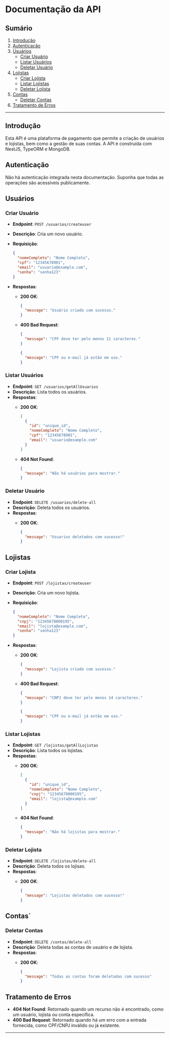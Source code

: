 # Documentação da API

## Sumário

1. [Introdução](#introdução)
2. [Autenticação](#autenticação)
3. [Usuários](#usuários)
   - [Criar Usuário](#criar-usuário)
   - [Listar Usuários](#listar-usuários)
   - [Deletar Usuário](#deletar-usuário)
4. [Lojistas](#lojistas)
   - [Criar Lojista](#criar-lojista)
   - [Listar Lojistas](#listar-lojistas)
   - [Deletar Lojista](#deletar-lojista)
5. [Contas](#contas)
   - [Deletar Contas](#deletar-contas)
6. [Tratamento de Erros](#tratamento-de-erros)

---

## Introdução

Esta API é uma plataforma de pagamento que permite a criação de usuários e lojistas, bem como a gestão de suas contas. A API é construída com NestJS, TypeORM e MongoDB.

## Autenticação

Não há autenticação integrada nesta documentação. Suponha que todas as operações são acessíveis publicamente.

## Usuários

### Criar Usuário

- **Endpoint**: `POST /usuarios/createuser`
- **Descrição**: Cria um novo usuário.
- **Requisição**:

    ```json
    {
      "nomeCompleto": "Nome Completo",
      "cpf": "12345678901",
      "email": "usuario@example.com",
      "senha": "senha123"
    }
    ```

- **Respostas**:
  - **200 OK**:

    ```json
    {
      "message": "Usuário criado com sucesso."
    }
    ```

  - **400 Bad Request**:

    ```json
    {
      "message": "CPF deve ter pelo menos 11 caracteres."
    }
    ```

    ```json
    {
      "message": "CPF ou e-mail já estão em uso."
    }
    ```

### Listar Usuários

- **Endpoint**: `GET /usuarios/getAllUsuarios`
- **Descrição**: Lista todos os usuários.
- **Respostas**:
  - **200 OK**:

    ```json
    [
      {
        "id": "unique_id",
        "nomeCompleto": "Nome Completo",
        "cpf": "12345678901",
        "email": "usuario@example.com"
      }
    ]
    ```

  - **404 Not Found**:

    ```json
    {
      "message": "Não há usuários para mostrar."
    }
    ```

### Deletar Usuário

- **Endpoint**: `DELETE /usuarios/delete-all`
- **Descrição**: Deleta todos os usuários.
- **Respostas**:
  - **200 OK**:

    ```json
    {
      "message": "Usuarios deletados com sucesso!"
    }
    ```

## Lojistas

### Criar Lojista

- **Endpoint**: `POST /lojistas/createuser`
- **Descrição**: Cria um novo lojista.
- **Requisição**:

    ```json
    {
      "nomeCompleto": "Nome Completo",
      "cnpj": "12345678000195",
      "email": "lojista@example.com",
      "senha": "senha123"
    }
    ```

- **Respostas**:
  - **200 OK**:

    ```json
    {
      "message": "Lojista criado com sucesso."
    }
    ```

  - **400 Bad Request**:

    ```json
    {
      "message": "CNPJ deve ter pelo menos 14 caracteres."
    }
    ```

    ```json
    {
      "message": "CPF ou e-mail já estão em uso."
    }
    ```

### Listar Lojistas

- **Endpoint**: `GET /lojistas/getAllLojistas`
- **Descrição**: Lista todos os lojistas.
- **Respostas**:
  - **200 OK**:

    ```json
    [
      {
        "id": "unique_id",
        "nomeCompleto": "Nome Completo",
        "cnpj": "12345678000195",
        "email": "lojista@example.com"
      }
    ]
    ```

  - **404 Not Found**:

    ```json
    {
      "message": "Não há lojistas para mostrar."
    }
    ```

### Deletar Lojista

- **Endpoint**: `DELETE /lojistas/delete-all`
- **Descrição**: Deleta todos os lojisas.
- **Respostas**:
  - **200 OK**:

    ```json
    {
      "message": "Lojistas deletados com sucesso!"
    }
    ```

## Contas`

### Deletar Contas

- **Endpoint**: `DELETE /contas/delete-all`
- **Descrição**: Deleta todas as contas de usuário e de lojista.
- **Respostas**:
  - **200 OK**:

    ```json
    {
      "message": "Todas as contas foram deletadas com sucesso"
    }
    ```

## Tratamento de Erros

- **404 Not Found**: Retornado quando um recurso não é encontrado, como um usuário, lojista ou conta específica.
- **400 Bad Request**: Retornado quando há um erro com a entrada fornecida, como CPF/CNPJ inválido ou já existente.

---
